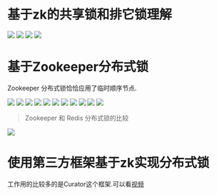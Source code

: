 # 基于zk的共享锁和排它锁理解

![](共享锁和排它锁.png)
![](共享锁和排它锁的理解01.png)
![](共享锁和排它锁的理解02.png)
![](共享锁和排它锁的理解03.png)

# 基于Zookeeper分布式锁

Zookeeper 分布式锁恰恰应用了临时顺序节点.

![](pics/Zookeeper分布式锁的原理01.png)
![](pics/Zookeeper分布式锁的原理02.png)
![](pics/Zookeeper分布式锁的原理03.png)
![](pics/Zookeeper分布式锁的原理04.png)
![](pics/Zookeeper分布式锁的原理05.png)
![](pics/Zookeeper分布式锁的原理06.png)
![](pics/Zookeeper分布式锁的原理07.png)
![](pics/Zookeeper分布式锁的原理08.png)
![](pics/Zookeeper分布式锁的原理09.png)
![](pics/Zookeeper分布式锁的原理10.png)
![](pics/zk实现分布式锁-临时节点的有序性.png)

>Zookeeper 和 Redis 分布式锁的比较

![](pics/Zookeeper和Redis分布式锁的比较.png)

# 使用第三方框架基于zk实现分布式锁

工作用的比较多的是Curator这个框架.可以看[视频](https://www.bilibili.com/video/av57591340)
